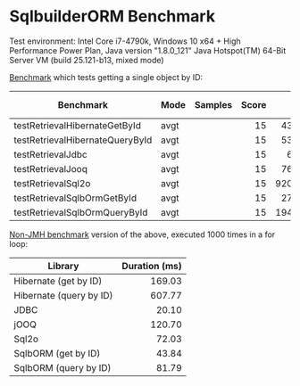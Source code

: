 # SqlbuilderORM Benchmark

Test environment: Intel Core i7-4790k, Windows 10 x64 + High Performance Power Plan, Java version "1.8.0_121" Java Hotspot(TM) 64-Bit Server VM (build 25.121-b13, mixed mode)

[Benchmark](src/main/java/com/github/javalbert/EntityByIdBenchmark.java) which tests getting a single object by ID:

| Benchmark | Mode | Samples | Score | Score error | Units |
|---|---|---:|---:|---:|---|
| testRetrievalHibernateGetById | avgt | | 15 | 4372.836 | 37.874 | ns/op |
| testRetrievalHibernateQueryById | avgt | | 15 | 5368.254 | 64.305 | ns/op |
| testRetrievalJdbc | avgt | | 15 | 610.772 | 3.052 | ns/op |
| testRetrievalJooq | avgt | | 15 | 7682.461 | 62.970 | ns/op |
| testRetrievalSql2o | avgt | | 15 | 92056.040 | 66644.627 | ns/op |
| testRetrievalSqlbOrmGetById | avgt | | 15 | 2700.575 | 67.184 | ns/op |
| testRetrievalSqlbOrmQueryById | avgt | | 15 | 19417.833 | 188.876 | ns/op |

[Non-JMH benchmark](src/main/java/com/github/javalbert/EntityByIdNonJMH.java) version of the above, executed 1000 times in a for loop:

| Library | Duration (ms) |
|---|---:|
| Hibernate (get by ID) | 169.03 |
| Hibernate (query by ID) | 607.77 |
| JDBC | 20.10 |
| jOOQ | 120.70 |
| Sql2o | 72.03 |
| SqlbORM (get by ID) | 43.84 |
| SqlbORM (query by ID) | 81.79 |
